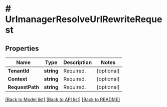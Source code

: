 # # UrlmanagerResolveUrlRewriteRequest


## Properties 


Name | Type | Description | Notes
------------ | ------------- | ------------- | -------------
**TenantId**| **string** | Required.  | [optional]
**Context**| **string** | Required.  | [optional]
**RequestPath**| **string** | Required.  | [optional]


[[Back to Model list]](../../README.md#models) [[Back to API list]](../../README.md#endpoints) [[Back to README]](../../README.md)

